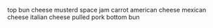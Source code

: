 top bun
cheese
musterd
space jam
carrot
american cheese
mexican cheese
italian cheese
pulled pork
bottom bun

